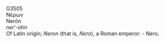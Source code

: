 <body>
  <p>G3505<br>  Νέρων  <br> Nerōn  <br><i>ner‘-ohn </i><br>Of Latin origin; <i>Neron </i> (that is, <i>Nero</i>), a Roman emperor: - Nero.<br></p>
 </body>
